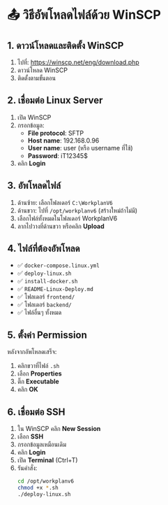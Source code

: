 # 📤 วิธีอัพโหลดไฟล์ด้วย WinSCP

## 1. ดาวน์โหลดและติดตั้ง WinSCP

1. ไปที่: https://winscp.net/eng/download.php
2. ดาวน์โหลด WinSCP
3. ติดตั้งตามขั้นตอน

## 2. เชื่อมต่อ Linux Server

1. เปิด WinSCP
2. กรอกข้อมูล:
   - **File protocol**: SFTP
   - **Host name**: 192.168.0.96
   - **User name**: user (หรือ username ที่ใช้)
   - **Password**: iT12345$
3. คลิก **Login**

## 3. อัพโหลดไฟล์

1. ด้านซ้าย: เลือกโฟลเดอร์ `C:\WorkplanV6`
2. ด้านขวา: ไปที่ `/opt/workplanv6` (สร้างใหม่ถ้าไม่มี)
3. เลือกไฟล์ทั้งหมดในโฟลเดอร์ WorkplanV6
4. ลากไปวางที่ด้านขวา หรือคลิก **Upload**

## 4. ไฟล์ที่ต้องอัพโหลด

- ✅ `docker-compose.linux.yml`
- ✅ `deploy-linux.sh`
- ✅ `install-docker.sh`
- ✅ `README-Linux-Deploy.md`
- ✅ โฟลเดอร์ `frontend/`
- ✅ โฟลเดอร์ `backend/`
- ✅ ไฟล์อื่นๆ ทั้งหมด

## 5. ตั้งค่า Permission

หลังจากอัพโหลดเสร็จ:
1. คลิกขวาที่ไฟล์ `.sh`
2. เลือก **Properties**
3. ติ๊ก **Executable**
4. คลิก **OK**

## 6. เชื่อมต่อ SSH

1. ใน WinSCP คลิก **New Session**
2. เลือก **SSH**
3. กรอกข้อมูลเหมือนเดิม
4. คลิก **Login**
5. เปิด **Terminal** (Ctrl+T)
6. รันคำสั่ง:
   ```bash
   cd /opt/workplanv6
   chmod +x *.sh
   ./deploy-linux.sh
   ```
